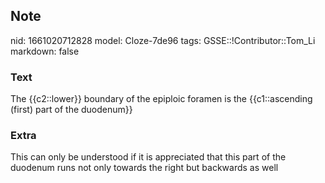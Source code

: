 ## Note
nid: 1661020712828
model: Cloze-7de96
tags: GSSE::!Contributor::Tom_Li
markdown: false

### Text
<div>
  The {{c2::lower}} boundary of the epiploic foramen is the
  {{c1::ascending (first) part of the duodenum}}
</div>

### Extra
This can only be understood if it is appreciated that this part of the duodenum runs not only towards the right but backwards as well
